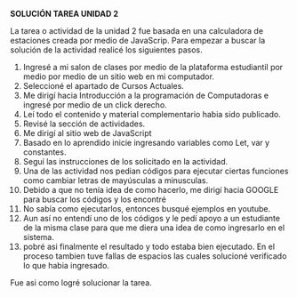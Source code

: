 **SOLUCIÓN TAREA UNIDAD 2**

La tarea o actividad de la unidad 2 fue basada en una calculadora de estaciones creada por medio de JavaScrip.
Para empezar a buscar la solución de la actividad realicé los siguientes pasos.

1. Ingresé a mi salon de clases por medio de la plataforma estudiantil por medio por medio de un sitio web en mi computador.
2. Seleccioné el apartado de Cursos Actuales.
3. Me dirigí hacia Introducción a la programación de Computadoras e ingresé por medio de un click derecho.
4. Leí todo el contenido y material complementario habia sido publicado.
5. Revisé la sección de actividades.
6. Me dirigí al sitio web de JavaScript
7. Basado en lo aprendido inicie ingresando variables como Let, var y constantes.
8. Seguí las instrucciones de los solicitado en la actividad.
9. Una de las actividad nos pedian códigos para ejecutar ciertas funciones como cambiar letras de mayúsculas a minusculas.
10. Debido a que no tenía idea de como hacerlo, me dirigí hacia GOOGLE para buscar los códigos y los encontré
11. No sabía como ejecutarlos, entonces busqué ejemplos en youtube.
12. Aun así no entendí uno de los códigos y le pedí apoyo a un estudiante de la misma clase para que me diera una idea de como ingresarlo en el sistema.
13. pobré asi finalmente el resultado y todo estaba bien ejecutado. En el proceso tambien tuve fallas de espacios las cuales solucioné verificado lo que habia ingresado.

Fue asi como logré solucionar la tarea.
